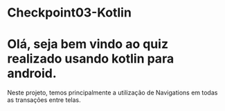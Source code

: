 # Checkpoint03-Kotlin

# Olá, seja bem vindo ao quiz realizado usando kotlin para android. 

Neste projeto, temos principalmente a utilização de Navigations em todas as transações entre telas.
